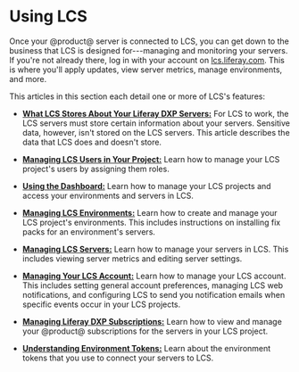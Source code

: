 # Using LCS [](id=using-lcs)

Once your @product@ server is connected to LCS, you can get down to the business 
that LCS is designed for---managing and monitoring your servers. If you're not 
already there, log in with your account on 
[lcs.liferay.com](https://lcs.liferay.com). 
This is where you'll apply updates, view server metrics, manage environments, 
and more. 

This articles in this section each detail one or more of LCS's features: 

-   [**What LCS Stores About Your Liferay DXP Servers:**](/discover/deployment/-/knowledge_base/7-1/what-lcs-stores-about-your-liferay-dxp-servers) 
    For LCS to work, the LCS servers must store certain information about your 
    servers. Sensitive data, however, isn't stored on the LCS servers. This 
    article describes the data that LCS does and doesn't store. 

-   [**Managing LCS Users in Your Project:**](/discover/deployment/-/knowledge_base/7-1/managing-lcs-users-in-your-project) 
    Learn how to manage your LCS project's users by assigning them roles. 

-   [**Using the Dashboard:**](/discover/deployment/-/knowledge_base/7-1/using-the-dashboard) 
    Learn how to manage your LCS projects and access your environments and 
    servers in LCS. 

-   [**Managing LCS Environments:**](/discover/deployment/-/knowledge_base/7-1/managing-lcs-environments) 
    Learn how to create and manage your LCS project's environments. This 
    includes instructions on installing fix packs for an environment's servers. 

-   [**Managing LCS Servers:**](/discover/deployment/-/knowledge_base/7-1/managing-lcs-servers) 
    Learn how to manage your servers in LCS. This includes viewing server 
    metrics and editing server settings.

-   [**Managing Your LCS Account:**](/discover/deployment/-/knowledge_base/7-1/managing-your-lcs-account) 
    Learn how to manage your LCS account. This includes setting general account 
    preferences, managing LCS web notifications, and configuring LCS to send you 
    notification emails when specific events occur in your LCS projects. 

-   [**Managing Liferay DXP Subscriptions:**](/discover/deployment/-/knowledge_base/7-1/managing-liferay-dxp-subscriptions) 
    Learn how to view and manage your @product@ subscriptions for the servers in 
    your LCS project. 

-   [**Understanding Environment Tokens:**](/discover/deployment/-/knowledge_base/7-1/understanding-environment-tokens)
    Learn about the environment tokens that you use to connect your servers to 
    LCS. 
